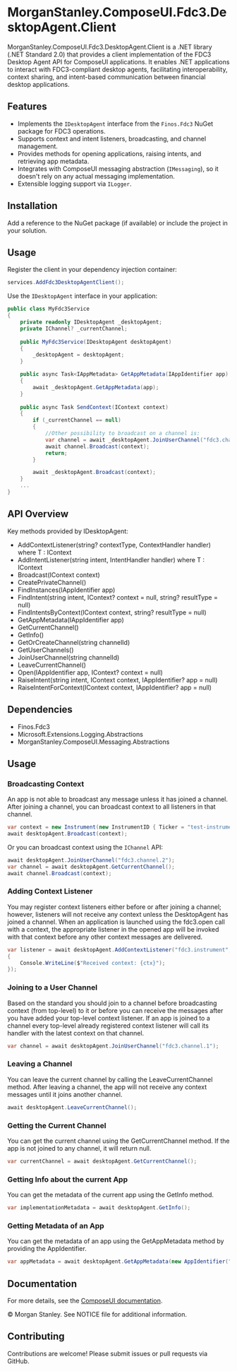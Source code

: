 ﻿# MorganStanley.ComposeUI.Fdc3.DesktopAgent.Client
MorganStanley.ComposeUI.Fdc3.DesktopAgent.Client is a .NET library (.NET Standard 2.0) that provides a client implementation of the FDC3 Desktop Agent API for ComposeUI applications.
It enables .NET applications to interact with FDC3-compliant desktop agents, facilitating interoperability, context sharing, and intent-based communication between financial desktop applications.

## Features
- Implements the `IDesktopAgent` interface from the `Finos.Fdc3` NuGet package for FDC3 operations.
- Supports context and intent listeners, broadcasting, and channel management.
- Provides methods for opening applications, raising intents, and retrieving app metadata.
- Integrates with ComposeUI messaging abstraction (`IMessaging`), so it doesn't rely on any actual messaging implementation.
- Extensible logging support via `ILogger`.

## Installation
Add a reference to the NuGet package (if available) or include the project in your solution.

## Usage
Register the client in your dependency injection container:
```csharp
services.AddFdc3DesktopAgentClient();
```

Use the `IDesktopAgent` interface in your application:
```csharp
public class MyFdc3Service
{
    private readonly IDesktopAgent _desktopAgent;
    private IChannel? _currentChannel;
    
    public MyFdc3Service(IDesktopAgent desktopAgent)
    {
        _desktopAgent = desktopAgent;
    }

    public async Task<IAppMetadata> GetAppMetadata(IAppIdentifier app)
    {
        await _desktopAgent.GetAppMetadata(app);
    }
    
    public async Task SendContext(IContext context)
    {
        if (_currentChannel == null)
        {
            //Other possibility to broadcast on a channel is:
            var channel = await _desktopAgent.JoinUserChannel("fdc3.channel.1");
            await channel.Broadcast(context);
            return;
        }

        await _desktopAgent.Broadcast(context);
    }
    ...
}
```

## API Overview
Key methods provided by IDesktopAgent:
- AddContextListener<T>(string? contextType, ContextHandler<T> handler) where T : IContext
- AddIntentListener<T>(string intent, IntentHandler<T> handler) where T : IContext
- Broadcast(IContext context)
- CreatePrivateChannel()
- FindInstances(IAppIdentifier app)
- FindIntent(string intent, IContext? context = null, string? resultType = null)
- FindIntentsByContext(IContext context, string? resultType = null)
- GetAppMetadata(IAppIdentifier app)
- GetCurrentChannel()
- GetInfo()
- GetOrCreateChannel(string channelId)
- GetUserChannels()
- JoinUserChannel(string channelId)
- LeaveCurrentChannel()
- Open(IAppIdentifier app, IContext? context = null)
- RaiseIntent(string intent, IContext context, IAppIdentifier? app = null)
- RaiseIntentForContext(IContext context, IAppIdentifier? app = null)

## Dependencies
- Finos.Fdc3
- Microsoft.Extensions.Logging.Abstractions
- MorganStanley.ComposeUI.Messaging.Abstractions

## Usage
### Broadcasting Context
An app is not able to broadcast any message unless it has joined a channel. After joining a channel, you can broadcast context to all listeners in that channel.
```csharp
var context = new Instrument(new InstrumentID { Ticker = "test-instrument" }, "test-name");
await desktopAgent.Broadcast(context);
```

Or you can broadcast context using the `IChannel` API:
```csharp
await desktopAgent.JoinUserChannel("fdc3.channel.2");
var channel = await desktopAgent.GetCurrentChannel();
await channel.Broadcast(context);
```

### Adding Context Listener
You may register context listeners either before or after joining a channel; however, listeners will not receive any context unless the DesktopAgent has joined a channel.
When an application is launched using the fdc3.open call with a context, the appropriate listener in the opened app will be invoked with that context before any other context messages are delivered.
```csharp
var listener = await desktopAgent.AddContextListener("fdc3.instrument", (ctx, ctxMetadata) =>
{
    Console.WriteLine($"Received context: {ctx}");
});
```

### Joining to a User Channel
Based on the standard you should join to a channel before broadcasting context (from top-level) to it or before you can receive the messages after you have added your top-level context listener. If an app is joined to a channel every top-level already registered context listener will call its handler with the latest context on that channel.
```csharp
var channel = await desktopAgent.JoinUserChannel("fdc3.channel.1");
```

### Leaving a Channel
You can leave the current channel by calling the LeaveCurrentChannel method. After leaving a channel, the app will not receive any context messages until it joins another channel.
```csharp
await desktopAgent.LeaveCurrentChannel();
```

### Getting the Current Channel
You can get the current channel using the GetCurrentChannel method. If the app is not joined to any channel, it will return null.
```csharp
var currentChannel = await desktopAgent.GetCurrentChannel();
```

### Getting Info about the current App
You can get the metadata of the current app using the GetInfo method.
```csharp
var implementationMetadata = await desktopAgent.GetInfo();
```

### Getting Metadata of an App
You can get the metadata of an app using the GetAppMetadata method by providing the AppIdentifier.
```csharp
var appMetadata = await desktopAgent.GetAppMetadata(new AppIdentifier("your-app-id", "your-instance-id"));
```

## Documentation

For more details, see the [ComposeUI documentation](https://morganstanley.github.io/ComposeUI/).

&copy; Morgan Stanley. See NOTICE file for additional information.

## Contributing
Contributions are welcome! Please submit issues or pull requests via GitHub.
